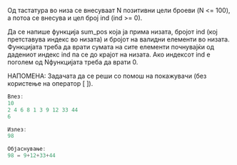 Од тастатура во низа се внесуваат N позитивни цели броеви (N <= 100), а потоа се внесува и цел број ind (ind >= 0).

Да се напише функција sum_pos која ја прима низата, бројот ind (кој претставува индекс во низата) и бројот на валидни
елементи во низата. Функцијата треба да врати сумата на сите елементи почнувајќи од дадениот индекс ind па се до крајот
на низата. Ако индексот ind е поголем од Nфункцијата треба да врати 0.

НАПОМЕНА: Задачата да се реши со помош на покажувачи (без користење на оператор [ ]).

```C++
Влез:
10
2 4 6 8 1 3 9 12 33 44
6

Излез:
98

Објаснување:
98 = 9+12+33+44
```